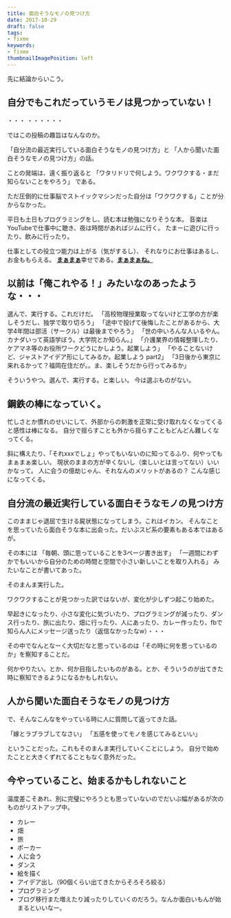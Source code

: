 ```yaml
---
title: 面白そうなモノの見つけ方
date: 2017-10-29
draft: false
tags:
- fixme
keywords:
- fixme
thumbnailImagePosition: left
---
```

先に結論からいこう。
## 自分でもこれだっていうモノは見つかっていない！

・・・
・・・・・・

ではこの投稿の趣旨はなんなのか。

「自分流の最近実行している面白そうなモノの見つけ方」と
「人から聞いた面白そうなモノの見つけ方」の話。

ことの発端は、遠く振り返ると
「ワタリドリで何しよう。ワクワクする・まだ知らないことをやろう」
である。

ただ圧倒的に仕事脳でストイックマシンだった自分は「ワクワクする」ことが分からなかった。

平日も土日もプログラミングをし、読む本は勉強になりそうな本。
音楽はYouTubeで仕事中に聴き、夜は時間があればジムに行く。
たまーに遊びに行ったり、飲みに行ったり。

仕事としての役立つ能力は上がる（気がするし）、
それなりにお仕事はあるし、お金ももらえる。
​
<u>**まぁまぁ**</u>幸せである。<u>**まぁまぁね。**</u>
## 以前は「俺これやる！」みたいなのあったような・・・
​選んで、実行する。これだけだ。
「高校物理授業取ってないけど工学の方が楽しそうだし、独学で取り切ろう」
「途中で投げて後悔したことがあるから、大学4年間は部活（サークル）は最後までやろう」
「世の中いろんな人いるやん。カナダいって英語学ぼう。大学院とか知らん。」
「介護業界の情報整理したり、ケアマネ等のお役所ワークどうにかしよう。起業しよう」
「やることないけど、ジャストアイデア形にしてみるか。起業しよう part2」
「3日後から東京に来れるかって？福岡在住だが。。ま、楽しそうだから行ってみるか」

​そういうやつ。選んで、実行する。と楽しい。
今は選ぶものがない。
## 鋼鉄の棒になっていく。
忙しさとか慣れのせいにして、外部からの刺激を正常に受け取れなくなってくると感性は棒になる。
自分で揺らすことも外から揺らすこともどんどん難しくなってくる。

斜に構えたり、「それxxxでしょ」やってもいないのに知ってるふり、何やってもまぁまぁ楽しい。
現状のままの方が辛くないし（楽しいとは言ってない）いいかなって。
人に会うの億劫じゃん、それなんのメリットがあるの？
​
こんな感じになってくる。
## 自分流の最近実行している面白そうなモノの見つけ方
このままじゃ退屈で生ける屍状態になってしまう。これはイカン。
そんなことを思っていたら面白そうな本に出会った。だいぶスピ系の要素もある本ではあるが。

その本には
「毎朝、頭に思っていることを3ページ書き出す」
「一週間にわずかでもいいから自分のための時間と空間で小さい新しいことを取り入れる」
みたいなことが書いてあった。

そのまんま実行した。

​ワクワクすることが見つかった訳ではないが、変化が少しずつ起こり始めた。

早起きになったり、小さな変化に気づいたり、プログラミングが減ったり、ダンス行ったり、旅に出たり、畑に行ったり、人にあったり、カレー作ったり、fbで知らん人にメッセージ送ったり（返信なかったなw）・・・

その中でなんとなーく大切だなと思っているのは「その時に何を思っているのか」を察知することだ。

何かやりたい。とか、何か目指したいものがある。とか、
​そういうのが出てきた時に察知できるようになるかもしれない。
## 人から聞いた面白そうなモノの見つけ方
で、そんなこんなをやっている時に人に質問して返ってきた話。

「嫁とラブラブしてなさい」
「五感を使ってモノを感じてみるといい」

ということだった。これもそのまんま実行していくことにしよう。
自分で始めたことと大きくずれてることもなく意外だった。
## 今やっていること、始まるかもしれないこと
温度差こそあれ、別に完璧にやろうとも思っていないのでだいぶ幅があるが次のものがリストアップ中。

- カレー
- 畑
- 旅
- ポーカー
- 人に会う
- ダンス
- 絵を描く
- ​アイデア出し（90個くらい出てきたからそろそろ絞る）
- プログラミング
- ブログ移行また増えたり減ったりしていくのだろう。
​なんか面白いもんが始まるといいなー。